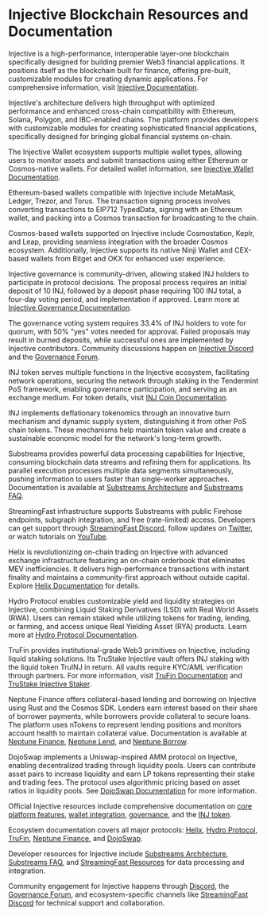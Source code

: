 # Injective Blockchain Resources and Documentation

Injective is a high-performance, interoperable layer-one blockchain specifically designed for building premier Web3 financial applications. It positions itself as the blockchain built for finance, offering pre-built, customizable modules for creating dynamic applications. For comprehensive information, visit [Injective Documentation](https://docs.injective.network/).

Injective's architecture delivers high throughput with optimized performance and enhanced cross-chain compatibility with Ethereum, Solana, Polygon, and IBC-enabled chains. The platform provides developers with customizable modules for creating sophisticated financial applications, specifically designed for bringing global financial systems on-chain.

The Injective Wallet ecosystem supports multiple wallet types, allowing users to monitor assets and submit transactions using either Ethereum or Cosmos-native wallets. For detailed wallet information, see [Injective Wallet Documentation](https://docs.injective.network/getting-started/wallet).

Ethereum-based wallets compatible with Injective include MetaMask, Ledger, Trezor, and Torus. The transaction signing process involves converting transactions to EIP712 TypedData, signing with an Ethereum wallet, and packing into a Cosmos transaction for broadcasting to the chain.

Cosmos-based wallets supported on Injective include Cosmostation, Keplr, and Leap, providing seamless integration with the broader Cosmos ecosystem. Additionally, Injective supports its native Ninji Wallet and CEX-based wallets from Bitget and OKX for enhanced user experience.

Injective governance is community-driven, allowing staked INJ holders to participate in protocol decisions. The proposal process requires an initial deposit of 10 INJ, followed by a deposit phase requiring 100 INJ total, a four-day voting period, and implementation if approved. Learn more at [Injective Governance Documentation](https://docs.injective.network/getting-started/wallet/governance).

The governance voting system requires 33.4% of INJ holders to vote for quorum, with 50% "yes" votes needed for approval. Failed proposals may result in burned deposits, while successful ones are implemented by Injective contributors. Community discussions happen on [Injective Discord](https://discord.gg/injective) and the [Governance Forum](https://gov.injective.network/).

INJ token serves multiple functions in the Injective ecosystem, facilitating network operations, securing the network through staking in the Tendermint PoS framework, enabling governance participation, and serving as an exchange medium. For token details, visit [INJ Coin Documentation](https://docs.injective.network/getting-started/token-standards/inj-coin).

INJ implements deflationary tokenomics through an innovative burn mechanism and dynamic supply system, distinguishing it from other PoS chain tokens. These mechanisms help maintain token value and create a sustainable economic model for the network's long-term growth.

Substreams provides powerful data processing capabilities for Injective, consuming blockchain data streams and refining them for applications. Its parallel execution processes multiple data segments simultaneously, pushing information to users faster than single-worker approaches. Documentation is available at [Substreams Architecture](https://docs.substreams.dev/reference-material/architecture) and [Substreams FAQ](https://docs.substreams.dev/reference-material/faq).

StreamingFast infrastructure supports Substreams with public Firehose endpoints, subgraph integration, and free (rate-limited) access. Developers can get support through [StreamingFast Discord](https://discord.gg/streamingfast), follow updates on [Twitter](https://twitter.com/streamingfastio), or watch tutorials on [YouTube](https://www.youtube.com/c/streamingfast).

Helix is revolutionizing on-chain trading on Injective with advanced exchange infrastructure featuring an on-chain orderbook that eliminates MEV inefficiencies. It delivers high-performance transactions with instant finality and maintains a community-first approach without outside capital. Explore [Helix Documentation](https://docs.helixapp.com/) for details.

Hydro Protocol enables customizable yield and liquidity strategies on Injective, combining Liquid Staking Derivatives (LSD) with Real World Assets (RWA). Users can remain staked while utilizing tokens for trading, lending, or farming, and access unique Real Yielding Asset (RYA) products. Learn more at [Hydro Protocol Documentation](https://docs.hydroprotocol.finance/).

TruFin provides institutional-grade Web3 primitives on Injective, including liquid staking solutions. Its TruStake Injective vault offers INJ staking with the liquid token TruINJ in return. All vaults require KYC/AML verification through partners. For more information, visit [TruFin Documentation](https://trufin.gitbook.io/docs/overview/trufin) and [TruStake Injective Staker](https://trufin.gitbook.io/docs/trustake-vaults/trustake-injective-staker).

Neptune Finance offers collateral-based lending and borrowing on Injective using Rust and the Cosmos SDK. Lenders earn interest based on their share of borrower payments, while borrowers provide collateral to secure loans. The platform uses nTokens to represent lending positions and monitors account health to maintain collateral value. Documentation is available at [Neptune Finance](https://docs.nept.finance/product/overview), [Neptune Lend](https://docs.nept.finance/product/lend), and [Neptune Borrow](https://docs.nept.finance/product/borrow).

DojoSwap implements a Uniswap-inspired AMM protocol on Injective, enabling decentralized trading through liquidity pools. Users can contribute asset pairs to increase liquidity and earn LP tokens representing their stake and trading fees. The protocol uses algorithmic pricing based on asset ratios in liquidity pools. See [DojoSwap Documentation](https://docs.dojo.trading/) for more information.

Official Injective resources include comprehensive documentation on [core platform features](https://docs.injective.network/), [wallet integration](https://docs.injective.network/getting-started/wallet), [governance](https://docs.injective.network/getting-started/wallet/governance), and the [INJ token](https://docs.injective.network/getting-started/token-standards/inj-coin).

Ecosystem documentation covers all major protocols: [Helix](https://docs.helixapp.com/), [Hydro Protocol](https://docs.hydroprotocol.finance/), [TruFin](https://trufin.gitbook.io/docs/overview/trufin), [Neptune Finance](https://docs.nept.finance/product/overview), and [DojoSwap](https://docs.dojo.trading/).

Developer resources for Injective include [Substreams Architecture](https://docs.substreams.dev/reference-material/architecture), [Substreams FAQ](https://docs.substreams.dev/reference-material/faq), and [StreamingFast Resources](https://streamingfast.io/) for data processing and integration.

Community engagement for Injective happens through [Discord](https://discord.gg/injective), the [Governance Forum](https://gov.injective.network/), and ecosystem-specific channels like [StreamingFast Discord](https://discord.gg/streamingfast) for technical support and collaboration.

